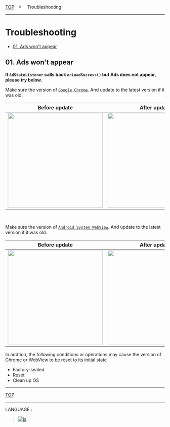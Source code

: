 [TOP](/README.md#top)　>　 Troubleshooting

---

# Troubleshooting

- [01. Ads won't appear](#cant_display_ad)

<div class="cant_display_ad" />

## 01. Ads won't appear

**If `AdStateListener` calls back `onLoadSuccess()` but Ads does not appear, &nbsp; please try below.**

Make sure the version of [`Google Chrome`](https://play.google.com/store/apps/details?id=com.android.chrome). And update to the latest version if it was old.

|                 Before update                  |                  After update                  |
| :--------------------------------------------: | :--------------------------------------------: |
| <img src="./01/chrome/01.png" width="300px" /> | <img src="./01/chrome/02.png" width="300px" /> |

<br>

Make sure the version of [`Android System WebView`](https://play.google.com/store/apps/details?id=com.google.android.webview). And update to the latest version if it was old.

|                  Before update                  |                  After update                   |
| :---------------------------------------------: | :---------------------------------------------: |
| <img src="./01/webview/01.png" width="300px" /> | <img src="./01/webview/02.png" width="300px" /> |

In addtion, the following conditions or operations may cause the version of Chrome or WebView to be reset to its initial state

- Factory-sealed
- Reset
- Clean up OS

---

[TOP](/README.md#top)

---

LANGUAGE :

> [![ja](/doc/img/lang/ja.png)](/doc/ja/troubleshoot/README.md)
